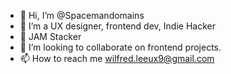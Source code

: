 - 👋 Hi, I’m @Spacemandomains
- 👀 I’m a UX designer, frontend dev, Indie Hacker
- 🌱 JAM Stacker
- 💞️ I’m looking to collaborate on frontend projects.
- 📫 How to reach me wilfred.leeux9@gmail.com

<!---
Spacemandomains/Spacemandomains is a ✨ special ✨ repository because its `README.md` (this file) appears on your GitHub profile.
You can click the Preview link to take a look at your changes.
--->
